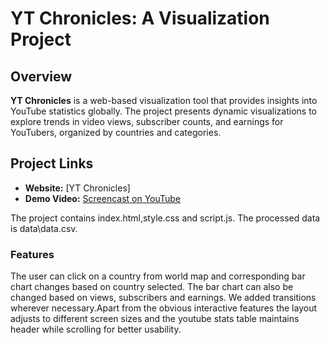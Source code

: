 # YT Chronicles: A Visualization Project

## Overview

**YT Chronicles** is a web-based visualization tool that provides insights into YouTube statistics globally. The project presents dynamic visualizations to explore trends in video views, subscriber counts, and earnings for YouTubers, organized by countries and categories.

## Project Links
- **Website:** [YT Chronicles]
- **Demo Video:** [Screencast on YouTube](https://youtu.be/bPcibP4kwIE)

The project contains index.html,style.css and script.js. The processed data is data\data.csv.

### Features
The user can click on a country from world map and corresponding bar chart changes based on country selected. The bar chart can also be changed based on views, subscribers and earnings. We added transitions wherever necessary.Apart from the obvious interactive features the layout adjusts to different screen sizes and the youtube stats table maintains header while scrolling for better usability.
